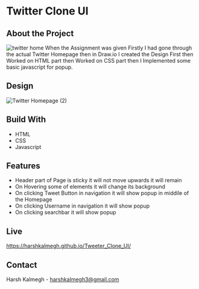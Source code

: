 # Twitter Clone UI
## About the Project
![twitter home](https://user-images.githubusercontent.com/87758104/130773836-0182d747-120e-4150-954c-13c07984136e.PNG)
When the Assignment was given Firstly I had gone through the actual Twitter Homepage then in Draw.io I created the Design First then Worked on HTML part then Worked on CSS part then I Implemented some basic javascript for popup.
## Design
![Twitter Homepage (2)](https://user-images.githubusercontent.com/87758104/130774064-2c7acf1b-fc2b-40fc-9a07-512a82c07ef8.png)
## Build With
- HTML
- CSS
- Javascript

## Features
- Header part of Page is sticky it will not move upwards it will remain 
- On Hovering some of elements it will change its background 
- On clicking Tweet Button in navigation it will show popup in middile of the Homepage 
- On clicking Username in navigation it will show popup 
- On clicking searchbar it will show popup

## Live
https://harshkalmegh.github.io/Tweeter_Clone_UI/

## Contact
Harsh Kalmegh - harshkalmegh3@gmail.com
